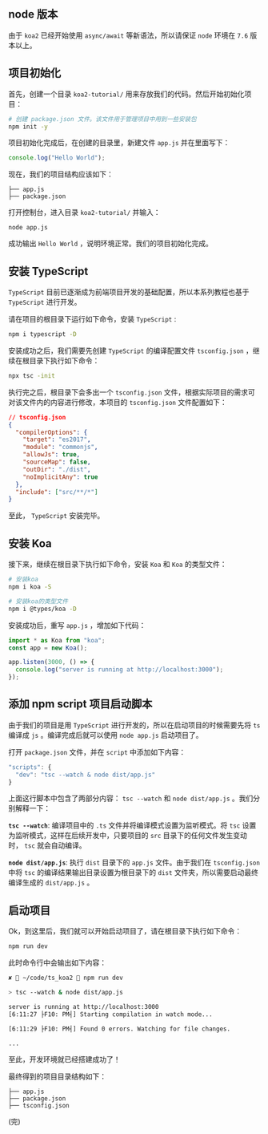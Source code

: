 ## node 版本

由于 `koa2` 已经开始使用 `async/await` 等新语法，所以请保证 `node` 环境在 `7.6` 版本以上。

## 项目初始化

首先，创建一个目录 `koa2-tutorial/` 用来存放我们的代码。然后开始初始化项目：

```bash
# 创建 package.json 文件。该文件用于管理项目中用到一些安装包
npm init -y
```

项目初始化完成后，在创建的目录里，新建文件 `app.js` 并在里面写下：

```javascript
console.log("Hello World");
```

现在，我们的项目结构应该如下：

```
├── app.js
├── package.json
```

打开控制台，进入目录 `koa2-tutorial/` 并输入：

```
node app.js
```

成功输出 `Hello World` ，说明环境正常。我们的项目初始化完成。

## 安装 TypeScript

`TypeScript` 目前已逐渐成为前端项目开发的基础配置，所以本系列教程也基于 `TypeScript` 进行开发。

请在项目的根目录下运行如下命令，安装 `TypeScript` :

```bash
npm i typescript -D
```

安装成功之后，我们需要先创建 `TypeScript` 的编译配置文件 `tsconfig.json` ，继续在根目录下执行如下命令：

```bash
npx tsc -init
```

执行完之后，根目录下会多出一个 `tsconfig.json` 文件，根据实际项目的需求可对该文件内的内容进行修改，本项目的 `tsconfig.json` 文件配置如下：

```json
// tsconfig.json
{
  "compilerOptions": {
    "target": "es2017",
    "module": "commonjs",
    "allowJs": true,
    "sourceMap": false,
    "outDir": "./dist",
    "noImplicitAny": true
  },
  "include": ["src/**/*"]
}
```

至此， `TypeScript` 安装完毕。

## 安装 Koa

接下来，继续在根目录下执行如下命令，安装 `Koa` 和 `Koa` 的类型文件：

```bash
# 安装koa
npm i koa -S

# 安装koa的类型文件
npm i @types/koa -D
```

安装成功后，重写 `app.js` ，增加如下代码：

```javascript
import * as Koa from "koa";
const app = new Koa();

app.listen(3000, () => {
  console.log("server is running at http://localhost:3000");
});
```

## 添加 npm script 项目启动脚本

由于我们的项目是用 `TypeScript` 进行开发的，所以在启动项目的时候需要先将 `ts` 编译成 `js` 。编译完成后就可以使用 `node app.js` 启动项目了。

打开 `package.json` 文件，并在 `script` 中添加如下内容：

```javascript
"scripts": {
  "dev": "tsc --watch & node dist/app.js"
}
```

上面这行脚本中包含了两部分内容： `tsc --watch` 和 `node dist/app.js` 。我们分别解释一下：

**`tsc --watch`**: 编译项目中的 `.ts` 文件并将编译模式设置为监听模式。将 `tsc` 设置为监听模式，这样在后续开发中，只要项目的 `src` 目录下的任何文件发生变动时， `tsc` 就会自动编译。

**`node dist/app.js`**: 执行 `dist` 目录下的 `app.js` 文件。由于我们在 `tsconfig.json` 中将 `tsc` 的编译结果输出目录设置为根目录下的 `dist` 文件夹，所以需要启动最终编译生成的 `dist/app.js` 。

## 启动项目

Ok，到这里后，我们就可以开始启动项目了，请在根目录下执行如下命令：

```bash
npm run dev
```

此时命令行中会输出如下内容：

```bash
✘  ~/code/ts_koa2  npm run dev

> tsc --watch & node dist/app.js

server is running at http://localhost:3000
[6:11:27 ├F10: PM┤] Starting compilation in watch mode...

[6:11:29 ├F10: PM┤] Found 0 errors. Watching for file changes.

...
```

至此，开发环境就已经搭建成功了！

最终得到的项目目录结构如下：

```
├── app.js
├── package.json
├── tsconfig.json
```

(完)
